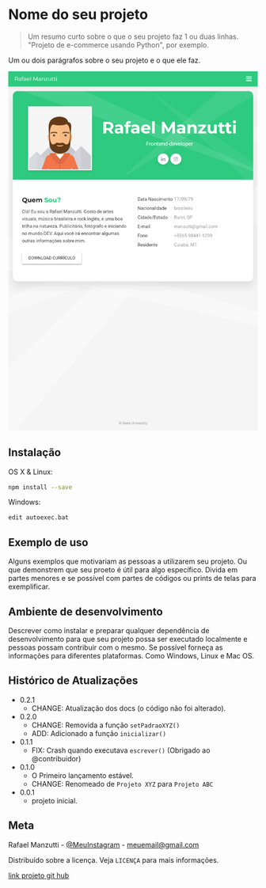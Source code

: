 # Nome do seu projeto
> Um resumo curto sobre o que o seu projeto faz 1 ou duas linhas. "Projeto de e-commerce usando Python", por exemplo.

Um ou dois parágrafos sobre o seu projeto e o que ele faz.

![imagem do projeto](rafaelmanzutti.github.io.png)

## Instalação

OS X & Linux:

```sh
npm install --save
```

Windows:

```sh
edit autoexec.bat
```

## Exemplo de uso

Alguns exemplos que motivariam as pessoas a utilizarem seu projeto. Ou que demonstrem que seu proeto é útil para algo específico.
Divida em partes menores e se possível com partes de códigos ou prints de telas para exemplificar.
## Ambiente de desenvolvimento

Descrever como instalar e preparar qualquer dependência de desenvolvimento para que seu projeto possa ser executado localmente e pessoas possam contribuir com o mesmo. Se possível forneça as informações para diferentes plataformas. Como Windows, Linux e Mac OS.

## Histórico de Atualizações

* 0.2.1
    * CHANGE: Atualização dos docs (o código não foi alterado).
* 0.2.0
    * CHANGE: Removida a função `setPadraoXYZ()`
    * ADD: Adicionado a função `inicializar()`
* 0.1.1
    * FIX: Crash quando executava `escrever()` (Obrigado ao @contribuidor)
* 0.1.0
    * O Primeiro lançamento estável.
    * CHANGE: Renomeado de `Projeto XYZ` para `Projeto ABC`
* 0.0.1
    * projeto inicial.

## Meta

Rafael Manzutti - [@MeuInstagram](https://instagram.com/meuInstagram) - meuemail@gmail.com

Distribuído sobre a licença. Veja `LICENÇA` para mais informações.

[link projeto git hub](https://github.com/rafaelmanzutti/rafaelmanzutti.github.io)

